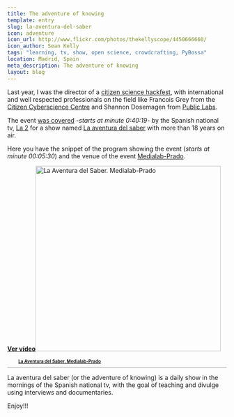 ```yaml
---
title: The adventure of knowing
template: entry
slug: la-aventura-del-saber
icon: adventure
icon_url: http://www.flickr.com/photos/thekellyscope/4450666660/
icon_author: Sean Kelly
tags: "learning, tv, show, open science, crowdcrafting, PyBossa"
location: Madrid, Spain 
meta_description: The adventure of knowing 
layout: blog
---
```


Last year, I was the director of a [citizen science hackfest](http://daniellombrana.es/blog/2013/12/02/cienciaciudadana.html), with international and well respected professionals on the field like Francois Grey from the [Citizen Cyberscience Centre](http://citizencyberscience.net/) and Shannon Dosemagen from [Public Labs](http://publiclab.org/).

The event [was covered](http://www.rtve.es/alacarta/videos/la-aventura-del-saber/aventura-del-saber-13-01-14/2306728/) -*starts at minute 0:40:19*- by the Spanish national tv, [La 2](http://www.rtve.es/alacarta/tve/la2/) for a show named [La aventura del saber](http://www.rtve.es/television/la-aventura-del-saber/) with more than 18 years on air.

Here you have the snippet of the program showing the event (*starts at minute 00:05:30*) and the venue of the event [Medialab-Prado](http://medialab-prado.es/).

<div class="VideoContainer f16x9" data-sust="false" data-assetID="2306808_es_videos"data-permaLink="http://www.rtve.es/alacarta/videos/la-aventura-del-saber/aventura-del-saber-medialab-prado/2306808/" data-location="embed_videos" data-idManager="default"itemprop="Video" itemscope itemtype="http://schema.org/VideoObject"><span class="hddn" style="display: none;" itemprop="name">La Aventura del Saber. Medialab-Prado</span><meta itemprop="duration" content="T00H09M02S" /><meta itemprop="thumbnail" content="http://img.irtve.es/imagenes/aventura-del-saber-medialab-prado/1389684183100.gif" /><meta itemprop="description" content=" Conoceremos Medialab-Prado de la mano de Marcos García, su responsable de programación cultural. Medialab-Prado es un programa del Área de las Artes, Turismo del Ayuntamiento de Madrid. Se concibe como un laboratorio ciudadano de producción, investigación y difusión de proyefctos culturales que explora las formas de experimentación y aprendizaje colaborativo que han surgido de las redes sociales.ñ" /><object type="application/x-shockwave-flash" id="" height="339" width="525" data="http://swf.rtve.es/swf/4.2.18/RTVEPlayerVideo.swf"><param name="movie" value="http://swf.rtve.es/swf/4.2.18/RTVEPlayerVideo.swf"/><param name="allowScriptAccess" value="always"><param name="allowFullScreen" value="true"><param name="bgcolor" value="#000000"><param name="flashvars" value="assetID=2306808_es_videos&location=embed_videos"><!--  solo video--><param name="wmode" value="opaque"><param name="quality" value="high"><a href="http://www.rtve.es/alacarta/videos/la-aventura-del-saber/aventura-del-saber-medialab-prado/2306808/" itemprop="url"><span class="videoplay"><strong>Ver vídeo</strong></span><img width="425" src="http://img.irtve.es/imagenes/aventura-del-saber-medialab-prado/1389684183100.gif" alt="La Aventura del Saber. Medialab-Prado" title="La Aventura del Saber. Medialab-Prado" itemprop="Image" class="jsResizeImage" /></a></object></div><ul style="padding:4px 0 8px 5%;width:95%;display:block;font-size:10px;text-align:left;border-bottom:1px solid #999;background:url('http://www.rtve.es/favicon.ico') no-repeat left 2px;"><li style="display:inline;"><a href="http://www.rtve.es/alacarta/videos/la-aventura-del-saber/aventura-del-saber-medialab-prado/2306808.shtml" title="La Aventura del Saber. Medialab-Prado"><strong>La Aventura del Saber. Medialab-Prado</strong></a></li></ul>

La aventura del saber (or the adventure of knowing) is a daily show in the mornings of the Spanish national tv, with the goal of teaching and divulge using interviews and documentaries. 


Enjoy!!!

